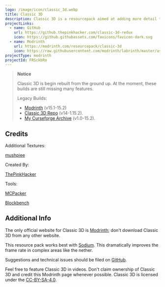 ```yaml
---
logo: /image/icon/classic_3d.webp
title: Classic 3D
description: Classic 3D is a resourcepack aimed at adding more detail to the models in Minecraft while preserving the overall look and feel.
projectLinks:
  - name: GitHub
    url: https://github.thepinkhacker.com/classic-3d-redux
    icon: https://github.githubassets.com/favicons/favicon-dark.svg
  - name: Modrinth
    url: https://modrinth.com/resourcepack/classic-3d
    icon: https://raw.githubusercontent.com/modrinth/labrinth/master/assets/logo.svg
projectType: modrinth
projectId: FRSckbRo
---
```


> **Notice**
>
> Classic 3D is begin rebuilt from the ground up.
> At the moment, these builds are still missing many features.
>
> Legacy Builds:
>
> - [Modrinth](https://modrinth.com/resourcepack/classic-3d/versions?c=release) (v15.1-15.2)
> - [Classic 3D Repo](https://github.thepinkhacker.com/Classic-3D/releases) (v14-1.15.2).
> - [My Curseforge Archive](https://github.thepinkhacker.com/curseforge) (v1.0-15.2).

## Credits

Additional Textures:

[mushpiee](https://www.instagram.com/mushpiee/)

Created By:

[ThePinkHacker](https://thepinkhacker.com/)

Tools:

[MCPacker](https://github.thepinkhacker.com/mcpacker)

[Blockbench](https://www.blockbench.net)

## Additional Info

The only official website for Classic 3D is [Modrinth](https://modrinth.com/resourcepack/classic-3d); don't download Classic 3D from any other website.

This resource pack works best with [Sodium](https://modrinth.com/mod/sodium). This dramatically improves the frame rate in complex areas like the nether.

Suggestions and technical issues should be filed on [GitHub](https://github.thepinkhacker.com/classic-3d-redux/issues).

Feel free to feature Classic 3D in videos. Don't claim ownership of Classic 3D and credit this Modrinth page whenever possible. Classic 3D is licensed under the [CC-BY-SA-4.0](https://github.thepinkhacker.com/classic-3d-redux/blob/main/LICENSE.md).
